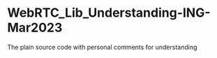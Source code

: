 # WebRTC_Lib_Understanding-ING-Mar2023
The plain source code with personal comments for understanding
